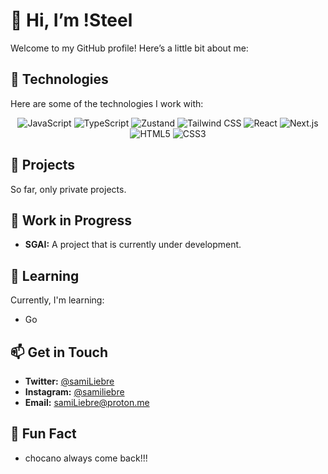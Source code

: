 # 👋 Hi, I’m !Steel

Welcome to my GitHub profile! Here’s a little bit about me:

## 🚀 Technologies

Here are some of the technologies I work with:

<p align="center">
  <img src="https://img.shields.io/badge/-JavaScript-F7DF1E?style=flat&logo=javascript&logoColor=black" alt="JavaScript"/>
  <img src="https://img.shields.io/badge/-TypeScript-007ACC?style=flat&logo=typescript&logoColor=white" alt="TypeScript"/>
  <img src="https://img.shields.io/badge/-Zustand-000000?style=flat&logo=zustand&logoColor=white" alt="Zustand"/>
  <img src="https://img.shields.io/badge/-Tailwind_CSS-38B2AC?style=flat&logo=tailwind-css&logoColor=white" alt="Tailwind CSS"/>
  <img src="https://img.shields.io/badge/-React-61DAFB?style=flat&logo=react&logoColor=black" alt="React"/>
  <img src="https://img.shields.io/badge/-Next.js-000000?style=flat&logo=nextdotjs&logoColor=white" alt="Next.js"/>
  <img src="https://img.shields.io/badge/-HTML5-E34F26?style=flat&logo=html5&logoColor=white" alt="HTML5"/>
  <img src="https://img.shields.io/badge/-CSS3-1572B6?style=flat&logo=css3&logoColor=white" alt="CSS3"/>
</p>

## 📂 Projects

So far, only private projects.

## 🔨 Work in Progress

- **SGAI:** A project that is currently under development.

## 🌱 Learning

Currently, I'm learning:

- Go

## 📫 Get in Touch

- **Twitter:** [@samiLiebre](https://twitter.com/samiLiebre)
- **Instagram:** [@samiliebre](https://instagram.com/samiliebre)
- **Email:** samiLiebre@proton.me

## 🎉 Fun Fact

- chocano always come back!!!
